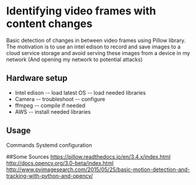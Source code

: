 # Identifying video frames with content changes

Basic detection of changes in between video frames using Pillow library. The motivation is to use an intel edison to record and save images to a cloud service storage and avoid serving these images from a device in my network (And opening my network to potential attacks) 

## Hardware setup
* Intel edison
    -- load latest OS
    -- load needed libraries
* Camera
    -- troubleshoot
    -- configure
* ffmpeg
    -- compile if needed
* AWS
    -- install needed libraries

## Usage
Commands
Systemd configuration


##Some Sources
https://pillow.readthedocs.io/en/3.4.x/index.html
http://docs.opencv.org/3.0-beta/index.html
http://www.pyimagesearch.com/2015/05/25/basic-motion-detection-and-tracking-with-python-and-opencv/

